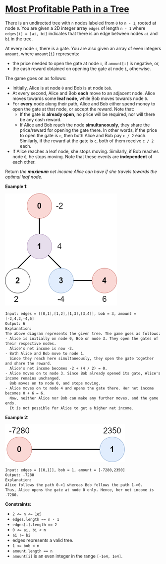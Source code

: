 [Most Profitable Path in a Tree](https://leetcode.com/problems/most-profitable-path-in-a-tree)
===

There is an undirected tree with `n` nodes labeled from `0` to `n - 1`, rooted at node `0`. You are given a 2D integer
array `edges` of length `n - 1` where `edges[i] = [ai, bi]` indicates that there is an edge between nodes `ai` and `bi`
in the tree.

At every node `i`, there is a gate. You are also given an array of even integers `amount`, where `amount[i]` represents:

* the price needed to open the gate at node `i`, if `amount[i]` is negative, or,
* the cash reward obtained on opening the gate at node `i`, otherwise.

The game goes on as follows:

* Initially, Alice is at node `0` and Bob is at node `bob`.
* At every second, Alice and Bob **each** move to an adjacent node. Alice moves towards some **leaf node**, while Bob
  moves towards node `0`.
* For **every** node along their path, Alice and Bob either spend money to open the gate at that node, or accept the
  reward. Note that:
    * If the gate is **already open**, no price will be required, nor will there be any cash reward.
    * If Alice and Bob reach the node **simultaneously**, they share the price/reward for opening the gate there. In
      other words, if the price to open the gate is `c`, then both Alice and Bob pay `c / 2` each. Similarly, if the
      reward at the gate is `c`, both of them receive `c / 2` each.
* If Alice reaches a leaf node, she stops moving. Similarly, if Bob reaches node `0`, he stops moving. Note that these
  events are **independent** of each other.

Return _the **maximum** net income Alice can have if she travels towards the optimal leaf node_.

**Example 1:**

![img.png](../bin/most_profitable_path_in_a_tree/img.png)

```text
Input: edges = [[0,1],[1,2],[1,3],[3,4]], bob = 3, amount = [-2,4,2,-4,6]
Output: 6
Explanation:
The above diagram represents the given tree. The game goes as follows:
- Alice is initially on node 0, Bob on node 3. They open the gates of their respective nodes.
  Alice's net income is now -2.
- Both Alice and Bob move to node 1.
  Since they reach here simultaneously, they open the gate together and share the reward.
  Alice's net income becomes -2 + (4 / 2) = 0.
- Alice moves on to node 3. Since Bob already opened its gate, Alice's income remains unchanged.
  Bob moves on to node 0, and stops moving.
- Alice moves on to node 4 and opens the gate there. Her net income becomes 0 + 6 = 6.
  Now, neither Alice nor Bob can make any further moves, and the game ends.
  It is not possible for Alice to get a higher net income.
```

**Example 2:**

![img_1.png](../bin/most_profitable_path_in_a_tree/img_1.png)

```text
Input: edges = [[0,1]], bob = 1, amount = [-7280,2350]
Output: -7280
Explanation:
Alice follows the path 0->1 whereas Bob follows the path 1->0.
Thus, Alice opens the gate at node 0 only. Hence, her net income is -7280.
```

**Constraints:**

* `2 <= n <= 1e5`
* `edges.length == n - 1`
* `edges[i].length == 2`
* `0 <= ai, bi < n`
* `ai != bi`
* edges represents a valid tree.
* `1 <= bob < n`
* `amount.length == n`
* `amount[i]` is an even integer in the range `[-1e4, 1e4]`.

